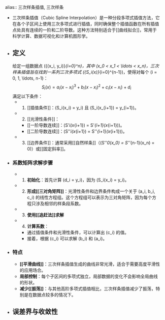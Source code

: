 alias:: 三次样条插值, 三次样条

- 三次样条插值（Cubic Spline Interpolation）是一种分段多项式插值方法，它在各个子区间上使用三次多项式进行插值，同时确保整个插值函数在所有插值点处具有连续的一阶和二阶导数。这种方法特别适合于[[曲线拟合]]，常用于科学计算、数据可视化和计算机图形学。
- ## 定义
  给定一组数据点 \(\{(x_i, y_i)\}_{i=0}^n\)，其中 \(x_0 < x_1 < \ldots < x_n\)，三次样条插值旨在找到一系列三次多项式 \(\{S_i(x)\}_{i=0}^{n-1}\)，使得对每个 \(i = 0, 1, \ldots, n-1\)：
  $$ S_i(x) = a_i(x - x_i)^3 + b_i(x - x_i)^2 + c_i(x - x_i) + d_i $$
  满足以下条件：
	- 1. [[插值条件]]：\(S_i(x_i) = y_i\) 且 \(S_i(x_{i+1}) = y_{i+1}\)。
	- 2. [[光滑性条件]]：
		- [[一阶导数连续]]：\(S'_i(x_{i+1}) = S'_{i+1}(x_{i+1})\)。
		- [[二阶导数连续]]：\(S''_i(x_{i+1}) = S''_{i+1}(x_{i+1})\)。
	- 3. [[边界条件]]：通常采用[[自然样条]]（\(S''_0(x_0) = S''_{n-1}(x_n) = 0\)）或[[固定斜率]]。
- ### 系数矩阵求解步骤
	- 1. **初始化**：首先计算 \(d_i = y_i\)，因为 \(S_i(x_i) = y_i\)。
	- 2. **形成[[三对角矩阵]]**：光滑性条件和边界条件构成一个关于 \(a_i, b_i, c_i\) 的线性方程组。这个方程组可以表示为三对角矩阵，因为每个方程只涉及相邻的样条段系数。
	- 3. **使用[[追赶法]]求解**
	- 4. **计算系数**：
		- 通过插值条件和光滑性条件，可以计算出 \(c_i\) 的值。
		- 接着，根据 \(c_i\) 可以求解 \(b_i\) 和 \(a_i\)。
- ### 特点
	- **[[平滑曲线]]**：三次样条插值生成的曲线非常光滑，适合于需要高度平滑性的应用场合。
	- **局部控制**：每个子区间的多项式独立，局部数据的变化不会影响全局曲线的形状。
	- **减少[[振荡]]**：与其他高阶多项式插值相比，三次样条插值减少了振荡，特别是在数据点较多的情况下。
- ## 误差界与收敛性